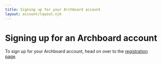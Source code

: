 ```yaml
---
title: Signing up for your Archboard account
layout: account/layout.njk
---
```


# Signing up for an Archboard account

To sign up for your Archboard account, head on over to the <a href="https://account.archboard.io/register" target="_blank">registration page</a>.